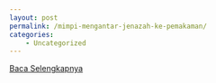 ```yaml
---
layout: post
permalink: /mimpi-mengantar-jenazah-ke-pemakaman/
categories:
    - Uncategorized
---
```


[Baca Selengkapnya](/09)